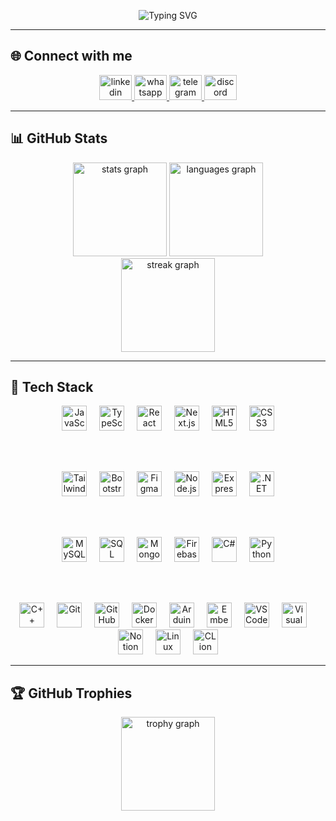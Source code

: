 <p align="center">
  <img src="https://readme-typing-svg.demolab.com?font=Fira+Code&size=22&pause=500&center=true&vCenter=true&width=500&lines=Hi+I'm+Yousef+Saeed;Frontend+Developer+%F0%9F%92%BB;React+%2F+Next.js+Lover;Always+learning+new+techs+%F0%9F%9A%80" alt="Typing SVG" />
</p>

---

## 🌐 Connect with me
<div align="center">
  <a href="https://linkedin.com" target="_blank">
    <img src="https://raw.githubusercontent.com/maurodesouza/profile-readme-generator/master/src/assets/icons/social/linkedin/default.svg" width="52" height="40" alt="linkedin logo"  />
  </a>
  <a href="https://wa.me" target="_blank">
    <img src="https://raw.githubusercontent.com/maurodesouza/profile-readme-generator/master/src/assets/icons/social/whatsapp/default.svg" width="52" height="40" alt="whatsapp logo"  />
  </a>
  <a href="https://t.me" target="_blank">
    <img src="https://raw.githubusercontent.com/maurodesouza/profile-readme-generator/master/src/assets/icons/social/telegram/default.svg" width="52" height="40" alt="telegram logo"  />
  </a>
  <a href="https://discord.com" target="_blank">
    <img src="https://raw.githubusercontent.com/maurodesouza/profile-readme-generator/master/src/assets/icons/social/discord/default.svg" width="52" height="40" alt="discord logo"  />
  </a>
</div>

---

## 📊 GitHub Stats
<div align="center">
  <img src="https://github-readme-stats.vercel.app/api?username=maurodesouza&show_icons=true&theme=dracula&hide_border=false" height="150" alt="stats graph" />
  <img src="https://github-readme-stats.vercel.app/api/top-langs?username=maurodesouza&layout=compact&theme=dracula&hide_border=false" height="150" alt="languages graph" />
</div>

<div align="center">
  <img src="https://streak-stats.demolab.com?user=maurodesouza&theme=dracula&hide_border=false&border_radius=5" height="150" alt="streak graph" />
</div>

---

## 🧰 Tech Stack
<div align="center">

<!-- Row 1 -->
<img src="https://cdn.jsdelivr.net/gh/devicons/devicon/icons/javascript/javascript-original.svg" height="40" alt="JavaScript" /> <img width="12" />
<img src="https://cdn.jsdelivr.net/gh/devicons/devicon/icons/typescript/typescript-original.svg" height="40" alt="TypeScript" /> <img width="12" />
<img src="https://cdn.jsdelivr.net/gh/devicons/devicon/icons/react/react-original.svg" height="40" alt="React" /> <img width="12" />
<img src="https://cdn.jsdelivr.net/gh/devicons/devicon/icons/nextjs/nextjs-original.svg" height="40" alt="Next.js" /> <img width="12" />
<img src="https://cdn.jsdelivr.net/gh/devicons/devicon/icons/html5/html5-original.svg" height="40" alt="HTML5" /> <img width="12" />
<img src="https://cdn.jsdelivr.net/gh/devicons/devicon/icons/css3/css3-original.svg" height="40" alt="CSS3" />

<br/><br/>

<!-- Row 2 -->
<img src="https://cdn.jsdelivr.net/gh/devicons/devicon/icons/tailwindcss/tailwindcss-original-wordmark.svg" height="40" alt="TailwindCSS" /> <img width="12" />
<img src="https://cdn.jsdelivr.net/gh/devicons/devicon/icons/bootstrap/bootstrap-original.svg" height="40" alt="Bootstrap" /> <img width="12" />
<img src="https://cdn.jsdelivr.net/gh/devicons/devicon/icons/figma/figma-original.svg" height="40" alt="Figma" /> <img width="12" />
<img src="https://cdn.jsdelivr.net/gh/devicons/devicon/icons/nodejs/nodejs-original.svg" height="40" alt="Node.js" /> <img width="12" />
<img src="https://cdn.jsdelivr.net/gh/devicons/devicon/icons/express/express-original.svg" height="40" alt="Express" /> <img width="12" />
<img src="https://cdn.jsdelivr.net/gh/devicons/devicon/icons/dot-net/dot-net-original.svg" height="40" alt=".NET" />

<br/><br/>

<!-- Row 3 -->
<img src="https://cdn.jsdelivr.net/gh/devicons/devicon/icons/mysql/mysql-original.svg" height="40" alt="MySQL" /> <img width="12" />
<img src="https://cdn.jsdelivr.net/gh/devicons/devicon/icons/microsoftsqlserver/microsoftsqlserver-plain.svg" height="40" alt="SQL Server" /> <img width="12" />
<img src="https://cdn.jsdelivr.net/gh/devicons/devicon/icons/mongodb/mongodb-original.svg" height="40" alt="MongoDB" /> <img width="12" />
<img src="https://cdn.jsdelivr.net/gh/devicons/devicon/icons/firebase/firebase-plain.svg" height="40" alt="Firebase" /> <img width="12" />
<img src="https://cdn.jsdelivr.net/gh/devicons/devicon/icons/csharp/csharp-original.svg" height="40" alt="C#" /> <img width="12" />
<img src="https://cdn.jsdelivr.net/gh/devicons/devicon/icons/python/python-original.svg" height="40" alt="Python" />

<br/><br/>

<!-- Row 4 -->
<img src="https://cdn.jsdelivr.net/gh/devicons/devicon/icons/cplusplus/cplusplus-original.svg" height="40" alt="C++" /> <img width="12" />
<img src="https://cdn.jsdelivr.net/gh/devicons/devicon/icons/git/git-original.svg" height="40" alt="Git" /> <img width="12" />
<img src="https://cdn.jsdelivr.net/gh/devicons/devicon/icons/github/github-original.svg" height="40" alt="GitHub" /> <img width="12" />
<img src="https://cdn.jsdelivr.net/gh/devicons/devicon/icons/docker/docker-original.svg" height="40" alt="Docker" /> <img width="12" />
<img src="https://cdn.jsdelivr.net/gh/devicons/devicon/icons/arduino/arduino-original.svg" height="40" alt="Arduino" /> <img width="12" />
<img src="https://cdn.jsdelivr.net/gh/devicons/devicon/icons/embeddedc/embeddedc-original.svg" height="40" alt="Embedded C" /> <img width="12" />
<img src="https://cdn.jsdelivr.net/gh/devicons/devicon/icons/vscode/vscode-original.svg" height="40" alt="VS Code" /> <img width="12" />
<img src="https://cdn.jsdelivr.net/gh/devicons/devicon/icons/visualstudio/visualstudio-plain.svg" height="40" alt="Visual Studio" /> <img width="12" />
<img src="https://cdn.jsdelivr.net/gh/devicons/devicon/icons/notion/notion-original.svg" height="40" alt="Notion" /> <img width="12" />
<img src="https://cdn.jsdelivr.net/gh/devicons/devicon/icons/linux/linux-original.svg" height="40" alt="Linux" /> <img width="12" />
<img src="https://cdn.jsdelivr.net/gh/devicons/devicon/icons/clion/clion-original.svg" height="40" alt="CLion" />

</div>

---

## 🏆 GitHub Trophies
<div align="center">
  <img src="https://github-profile-trophy.vercel.app?username=maurodesouza&theme=dracula&margin-w=8&margin-h=8&no-bg=false&no-frame=false" height="150" alt="trophy graph" />
</div>
